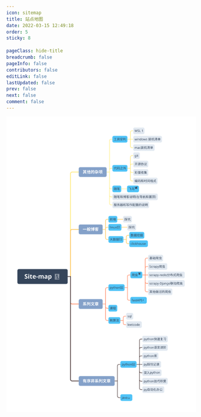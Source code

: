 ```yaml
---
icon: sitemap
title: 站点地图
date: 2022-03-15 12:49:18
order: 5
sticky: 8

pageClass: hide-title
breadcrumb: false  
pageInfo: false  
contributors: false  
editLink: false  
lastUpdated: false  
prev: false  
next: false  
comment: false
---
```



![](./static/站点地图_images_1.svg)
